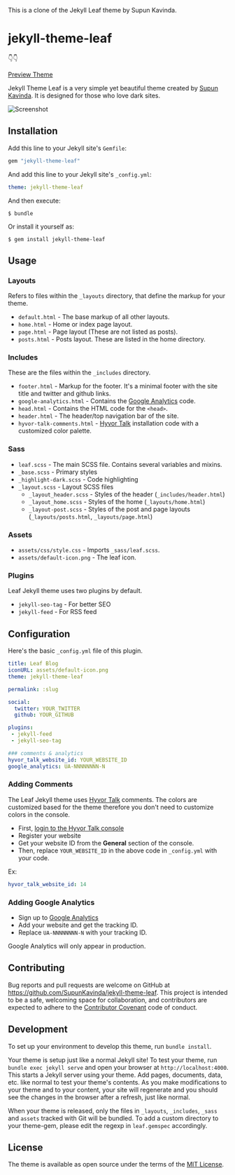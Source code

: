 This is a clone of the Jekyll Leaf theme by Supun Kavinda.

# jekyll-theme-leaf

👇👇

[Preview Theme](https://supunkavinda.github.io/jekyll-theme-leaf/) 

Jekyll Theme Leaf is a very simple yet beautiful theme created by [Supun Kavinda](https://twitter.com/_SupunKavinda). It is designed for those who love dark sites.

![Screenshot](https://i.imgur.com/fBiCIuL.png)

## Installation

Add this line to your Jekyll site's `Gemfile`:

```ruby
gem "jekyll-theme-leaf"
```

And add this line to your Jekyll site's `_config.yml`:

```yaml
theme: jekyll-theme-leaf
```

And then execute:

    $ bundle

Or install it yourself as:

    $ gem install jekyll-theme-leaf

## Usage

### Layouts

Refers to files within the `_layouts` directory, that define the markup for your theme.

* `default.html` - The base markup of all other layouts.
* `home.html` - Home or index page layout.
* `page.html` - Page layout (These are not listed as posts).
* `posts.html` - Posts layout. These are listed in the home directory.

### Includes

These are the files within the `_includes` directory.

* `footer.html` - Markup for the footer. It's a minimal footer with the site title and twitter and github links.
* `google-analytics.html` - Contains the [Google Analytics](https://analytics.google.com/analytics/web/) code.
* `head.html` - Contains the HTML code for the `<head>`.
* `header.html` - The header/top navigation bar of the site.
* `hyvor-talk-comments.html` - [Hyvor Talk](https://talk.hyvor.com) installation code with a customized color palette.

### Sass

* `leaf.scss` - The main SCSS file. Contains several variables and mixins.
* `_base.scss` - Primary styles
* `_highlight-dark.scss` - Code highlighting
* `_layout.scss` - Layout SCSS files
    * `_layout_header.scss` - Styles of the header (`_includes/header.html`)
    * `_layout_home.scss` - Styles of the home (`_layouts/home.html`)
    * `_layout-post.scss` - Styles of the post and page layouts (`_layouts/posts.html`, `_layouts/page.html`)

### Assets

* `assets/css/style.css` - Imports `_sass/leaf.scss`.
* `assets/default-icon.png` - The leaf icon.

### Plugins

Leaf Jekyll theme uses two plugins by default.

* `jekyll-seo-tag` - For better SEO
* `jekyll-feed` - For RSS feed

## Configuration

Here's the basic `_config.yml` file of this plugin.

```yaml
title: Leaf Blog
iconURL: assets/default-icon.png
theme: jekyll-theme-leaf

permalink: :slug

social:
  twitter: YOUR_TWITTER
  github: YOUR_GITHUB

plugins:
 - jekyll-feed
 - jekyll-seo-tag

### comments & analytics
hyvor_talk_website_id: YOUR_WEBSITE_ID
google_analytics: UA-NNNNNNNN-N
```

### Adding Comments

The Leaf Jekyll theme uses [Hyvor Talk](https://talk.hyvor.com) comments. The colors are customized based for the theme therefore you don't need to customize colors in the console.

* First, [login to the Hyvor Talk console](https://talk.hyvor.com/console)
* Register your website
* Get your website ID from the **General** section of the console.
* Then, replace `YOUR_WEBSITE_ID` in the above code in `_config.yml` with your code.

Ex: 

```yaml
hyvor_talk_website_id: 14
```

### Adding Google Analytics

* Sign up to [Google Analytics](https://analytics.google.com)
* Add your website and get the tracking ID.
* Replace `UA-NNNNNNNN-N` with your tracking ID.

Google Analytics will only appear in production.

## Contributing

Bug reports and pull requests are welcome on GitHub at https://github.com/SupunKavinda/jekyll-theme-leaf. This project is intended to be a safe, welcoming space for collaboration, and contributors are expected to adhere to the [Contributor Covenant](http://contributor-covenant.org) code of conduct.

## Development

To set up your environment to develop this theme, run `bundle install`.

Your theme is setup just like a normal Jekyll site! To test your theme, run `bundle exec jekyll serve` and open your browser at `http://localhost:4000`. This starts a Jekyll server using your theme. Add pages, documents, data, etc. like normal to test your theme's contents. As you make modifications to your theme and to your content, your site will regenerate and you should see the changes in the browser after a refresh, just like normal.

When your theme is released, only the files in `_layouts`, `_includes`, `_sass` and `assets` tracked with Git will be bundled.
To add a custom directory to your theme-gem, please edit the regexp in `leaf.gemspec` accordingly.

## License

The theme is available as open source under the terms of the [MIT License](https://opensource.org/licenses/MIT).


